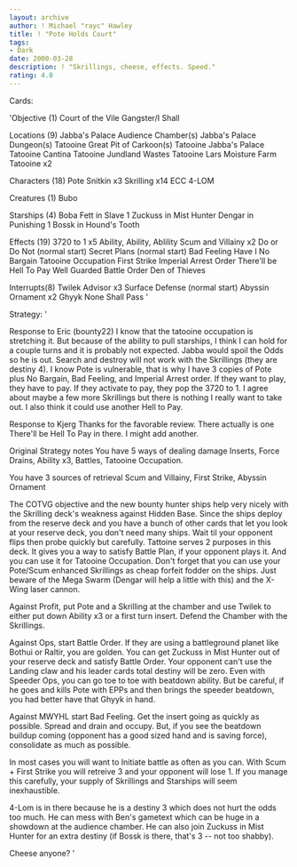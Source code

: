 ```yaml
---
layout: archive
author: ! Michael "rayc" Hawley
title: ! "Pote Holds Court"
tags:
- Dark
date: 2000-03-28
description: ! "Skrillings, cheese, effects. Speed."
rating: 4.0
---
```

Cards: 

'Objective (1)
Court of the Vile Gangster/I Shall

Locations (9)
Jabba's Palace Audience Chamber(s)
Jabba's Palace Dungeon(s)
Tatooine Great Pit of Carkoon(s)
Tatooine Jabba's Palace
Tatooine Cantina
Tatooine Jundland Wastes
Tatooine Lars Moisture Farm
Tatooine x2

Characters (18)
Pote Snitkin x3
Skrilling x14
ECC 4-LOM

Creatures (1)
Bubo

Starships (4)
Boba Fett in Slave 1
Zuckuss in Mist Hunter
Dengar in Punishing 1
Bossk in Hound's Tooth

Effects (19)
3720 to 1 x5
Ability, Ability, Ablility
Scum and Villainy x2
Do or Do Not (normal start)
Secret Plans (normal start)
Bad Feeling Have I
No Bargain
Tatooine Occupation
First Strike
Imperial Arrest Order
There'll be Hell To Pay
Well Guarded
Battle Order
Den of Thieves

Interrupts(8)
Twilek Advisor x3
Surface Defense (normal start)
Abyssin Ornament x2
Ghyyk
None Shall Pass
'

Strategy: '

Response to Eric (bounty22)
I know that the tatooine occupation is stretching it. But because of the ability to pull starships, I think I can hold for a couple turns and it is probably not expected. Jabba would spoil the Odds so he is out. Search and destroy will not work with the Skrillings (they are destiny 4). I know Pote is vulnerable, that is why I have 3 copies of Pote plus No Bargain, Bad Feeling, and Imperial Arrest order. If they want to play, they have to pay. If they activate to pay, they pop the 3720 to 1. I agree about maybe a few more Skrillings but there is nothing I really want to take out. I also think it could use another Hell to Pay.

Response to Kjerg
Thanks for the favorable review. There actually is one There'll be Hell To Pay in there. I might add another.

Original Strategy notes
You have 5 ways of dealing damage Inserts, Force Drains, Ability x3, Battles, Tatooine Occupation.

You have 3 sources of retrieval Scum and Villainy, First Strike, Abyssin Ornament

The COTVG objective and the new bounty hunter ships help very nicely with the Skrilling deck's weakness against Hidden Base.  Since the ships deploy from the reserve deck and you have a bunch of other cards that let you look at your reserve deck, you don't need many ships. Wait til your opponent flips then probe quickly but carefully. Tattoine serves 2 purposes in this deck. It gives you a way to satisfy Battle Plan, if your opponent plays it. And you can use it for Tatooine Occupation. Don't forget that you can use your Pote/Scum enhanced Skrillings as cheap forfeit fodder on the ships. Just beware of the Mega Swarm (Dengar will help a little with this) and the X-Wing laser cannon.

Against Profit, put Pote and a Skrilling at the chamber and use Twilek to either put down Ability x3 or a first turn insert.  Defend the Chamber with the Skrillings.

Against  Ops, start Battle Order. If they are using a battleground planet like Bothui or Raltir, you are golden. You can get Zuckuss in Mist Hunter out of your reserve deck and satisfy Battle Order.	Your opponent can't use the Landing claw and his leader cards total destiny will be zero.  Even with Speeder Ops, you can go toe to toe with beatdown ability.  But be careful, if he goes and kills Pote with EPPs and then brings the speeder beatdown, you had better have that Ghyyk in hand.

Against MWYHL start Bad Feeling. Get the insert going as quickly as possible. Spread and drain and occupy. But, if you see the beatdown buildup coming (opponent has a good sized hand and is saving force), consolidate as much as possible.

In most cases you will want to Initiate battle as often as you can. With Scum + First Strike you will retreive 3 and your opponent will lose 1. If you manage this carefully, your supply of Skrillings and Starships will seem inexhaustible.

4-Lom is in there because he is a destiny 3 which does not hurt the odds too much. He can mess with Ben's gametext which can be huge in a showdown at the audience chamber.  He  can also join Zuckuss in Mist Hunter for an extra destiny (if Bossk is there, that's 3 -- not too shabby).

Cheese anyone?
'